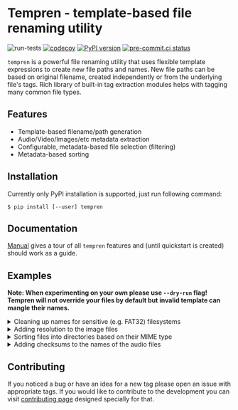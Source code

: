# Tempren - template-based file renaming utility

![run-tests](https://github.com/idle-code/tempren/actions/workflows/run-tests.yml/badge.svg)
[![codecov](https://codecov.io/gh/idle-code/tempren/branch/develop/graph/badge.svg?token=1CR2PX6GYB)](https://codecov.io/gh/idle-code/tempren)
[![PyPI version](https://badge.fury.io/py/tempren.svg)](https://badge.fury.io/py/tempren)
[![pre-commit.ci status](https://results.pre-commit.ci/badge/github/idle-code/tempren/develop.svg)](https://results.pre-commit.ci/latest/github/idle-code/tempren/develop)

`tempren` is a powerful file renaming utility that uses flexible template expressions to create new file paths and names.
New file paths can be based on original filename, created independently or from the underlying file's tags.
Rich library of built-in tag extraction modules helps with tagging many common file types.

## Features
- Template-based filename/path generation
- Audio/Video/Images/etc metadata extraction
- Configurable, metadata-based file selection (filtering)
- Metadata-based sorting

## Installation
Currently only PyPI installation is supported, just run following command:
```commandline
$ pip install [--user] tempren
```

## Documentation
[Manual](MANUAL.md) gives a tour of all `tempren` features and (until quickstart is created) should work as a guide.

<!--
## [Quickstart](QUICKSTART.md)
For quick, five-minute introduction to the most of `tempren` features please refer to the [quickstart](QUICKSTART.md) page.
You can also take a look on the following examples.
-->

## Examples
**Note: When experimenting on your own please use `--dry-run` flag!** \
**Tempren will not override your files by default but invalid template can mangle their names.**

<details>
<summary>Cleaning up names for sensitive (e.g. FAT32) filesystems</summary>

```commandline
$ tempren --recursive --name "%Strip(){%Base()|%Unidecode()|%Sanitize()|%Collapse()}%Ext()" ./Some\ OST/
Renamed: Disk 1/14 - 接近.flac
     to: Disk 1/14 - Jie Jin.flac
Renamed: Disk 1/02 - なつのあお.flac
     to: Disk 1/02 - natsunoao.flac
Renamed: Disk 1/11 - 灯火-re.flac
     to: Disk 1/11 - Deng Huo -re.flac
Renamed: Disk 1/05 - 記録.flac
     to: Disk 1/05 - Ji Lu.flac
Renamed: Disk 1/10 - むかしむかし、あるところに.flac
     to: Disk 1/10 - mukashimukashi, arutokoroni.flac
Renamed: Disk 1/09 - 阿良句のテーマ(ハイ).flac
     to: Disk 1/09 - A Liang Ju notema(hai).flac
...
```
</details>

<details>
<summary>Adding resolution to the image files</summary>

```commandline
$ tempren --name "%Base()_%Image.Width()x%Image.Height()%Ext()" ~/Pictures/Wallpapers
Renamed: 0sa5yfiskqr21.jpg
     to: 0sa5yfiskqr21_3728x4660.jpg
Renamed: rkgjq6883fp81.jpg
     to: rkgjq6883fp81_3024x4032.jpg
Renamed: lcrkvphf28911.jpg
     to: lcrkvphf28911_4016x4684.jpg
Renamed: y6nzcv55k3851.jpg
     to: y6nzcv55k3851_3784x5670.jpg
Renamed: 1211740803547.jpg
     to: 1211740803547_1200x1109.jpg
...
```
</details>

<details>
<summary>Sorting files into directories based on their MIME type</summary>

```commandline
$ tempren -d --path "%Capitalize(){%Mime(subtype)}/%Name()" ~/Downloads
Renamed: dotnet-install.sh
     to: X-shellscript/dotnet-install.sh
Renamed: openrgb_0.7_amd64_buster_6128731.deb
     to: Vnd.debian.binary-package/openrgb_0.7_amd64_buster_6128731.deb
Renamed: prometheus-2.26.0.linux-amd64.tar.gz
     to: Gzip/prometheus-2.26.0.linux-amd64.tar.gz
Renamed: nldb remote.zip
     to: Zip/nldb remote.zip
Renamed: artifacts.zip
     to: Zip/artifacts.zip
Renamed: 2021-06-11_12-09-34.webm
     to: X-matroska/2021-06-11_12-09-34.webm
Renamed: antlr-4.9.2-complete.jar
     to: Java-archive/antlr-4.9.2-complete.jar
...
```
</details>

<details>
<summary>Adding checksums to the names of the audio files</summary>

```commandline
$ tempren --filter-template "%IsMime('audio')" --name "%Base() [%Upper(){%Crc32()}]%Ext()" ./Roger\ Subirana\ Mata\ -\ Point\ of\ no\ return
Renamed: 10-169205-Roger Subirana Mata-Island of light.mp3
     to: 10-169205-Roger Subirana Mata-Island of light [08E46C33].mp3
Renamed: 12-169207-Roger Subirana Mata-Tales of trees.mp3
     to: 12-169207-Roger Subirana Mata-Tales of trees [33EFEC5E].mp3
Renamed: 11-169206-Roger Subirana Mata-Requiem.mp3
     to: 11-169206-Roger Subirana Mata-Requiem [5E48759B].mp3
Renamed: 05-168950-Roger Subirana Mata-The mask.mp3
     to: 05-168950-Roger Subirana Mata-The mask [045DBC19].mp3
Renamed: 03-168948-Roger Subirana Mata-Thryst.mp3
     to: 03-168948-Roger Subirana Mata-Thryst [5D23E43B].mp3
...
```
</details>


## Contributing
If you noticed a bug or have an idea for a new tag please open an issue with appropriate tags.
If you would like to contribute to the development you can visit [contributing page](CONTRIBUTING.md) designed specially for that.
